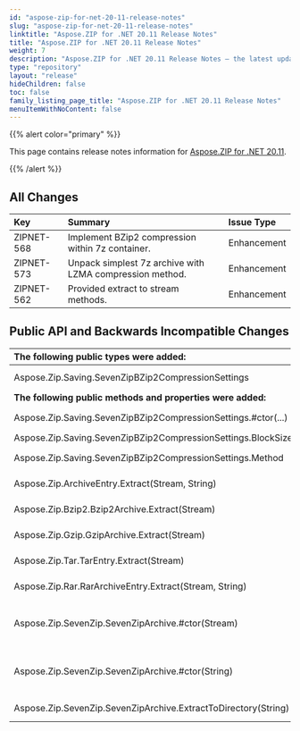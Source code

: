 ```yaml
---
id: "aspose-zip-for-net-20-11-release-notes"
slug: "aspose-zip-for-net-20-11-release-notes"
linktitle: "Aspose.ZIP for .NET 20.11 Release Notes"
title: "Aspose.ZIP for .NET 20.11 Release Notes"
weight: 7
description: "Aspose.ZIP for .NET 20.11 Release Notes – the latest updates and fixes."
type: "repository"
layout: "release"
hideChildren: false
toc: false
family_listing_page_title: "Aspose.ZIP for .NET 20.11 Release Notes"
menuItemWithNoContent: false
---
```


{{% alert color="primary" %}} 

This page contains release notes information for [Aspose.ZIP for .NET 20.11](https://releases.aspose.com/zip/net/new-releases/aspose.zip-for-.net-20.11/).

{{% /alert %}} 
## **All Changes**

|**Key**|**Summary**|**Issue Type**|
| :- | :- | :- |
|ZIPNET-568|Implement BZip2 compression within 7z container.|Enhancement|
|ZIPNET-573|Unpack simplest 7z archive with LZMA compression method.|Enhancement|
|ZIPNET-562|Provided extract to stream methods.|Enhancement|
## **Public API and Backwards Incompatible Changes**

|**The following public types were added:**|**Description**|
| :- | :- |
|Aspose.Zip.Saving.SevenZipBZip2CompressionSettings|Settings for BZip2 compression method within 7z archive.|
|**The following public methods and properties were added:**|**Description**|
|Aspose.Zip.Saving.SevenZipBZip2CompressionSettings.#ctor(...)|Initializes a new instance of the SevenZipBZip2CompressionSettings.|
|Aspose.Zip.Saving.SevenZipBZip2CompressionSettings.BlockSize|Block size in hundreds of kilobytes.|
|Aspose.Zip.Saving.SevenZipBZip2CompressionSettings.Method|Gets compression or decompression method.|
|Aspose.Zip.ArchiveEntry.Extract(Stream, String)|Extracts the entry to the stream provided.|
|Aspose.Zip.Bzip2.Bzip2Archive.Extract(Stream)|Extracts the archive to the stream provided.|
|Aspose.Zip.Gzip.GzipArchive.Extract(Stream)|Extracts the archive to the stream provided.|
|Aspose.Zip.Tar.TarEntry.Extract(Stream)|Extracts the entry to the stream provided.|
|Aspose.Zip.Rar.RarArchiveEntry.Extract(Stream, String)|Extracts the entry to the stream provided.|
|Aspose.Zip.SevenZip.SevenZipArchive.#ctor(Stream)|Initializes a new instance of the SevenZipArchive class and composes entries list can be extracted from the archive.|
|Aspose.Zip.SevenZip.SevenZipArchive.#ctor(String)|Initializes a new instance of the SevenZipArchive class and composes entries list can be extracted from the archive.|
|Aspose.Zip.SevenZip.SevenZipArchive.ExtractToDirectory(String)|Extracts all the files in the archive to the directory provided.|